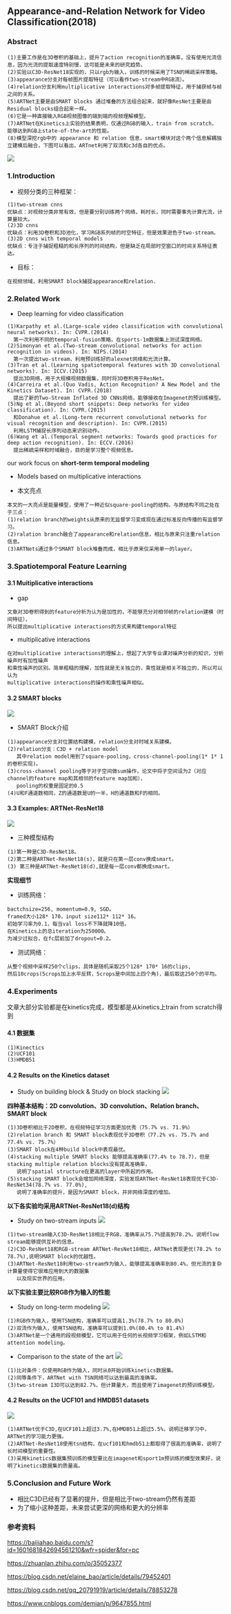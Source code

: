 ## Appearance-and-Relation Network for Video Classification(2018)

### Abstract
```
(1)主要工作是在3D卷积的基础上，提升了action recognition的准确率，没有使用光流信息，因为光流的提取速度特别慢，这可能是未来的研究趋势。
(2)实验以C3D-ResNet18实现的，只以rgb为输入，训练的时候采用了TSN的稀疏采样策略。
(3)appearance分支对每帧图片提取特征（可以看作two-stream中RGB流）。
(4)relation分支利用multiplicative interactions对多帧提取特征，用于捕获帧与帧之间的关系。
(5)ARTNet主要是由SMART blocks 通过堆叠的方法组合起来，就好像ResNet主要是由Residual blocks组合起来一样。
(6)它是一种直接输入RGB视频图像的端到端的视频理解模型。
(7)ARTNet在Kinetics上实验的结果表明，仅通过RGB的输入，train from scratch， 能够达到RGB上state-of-the-art的性能。
(8)模型深挖rgb中的 appearance 和 relation 信息，smart模块对这个两个信息解耦独立建模后融合，下图可以看出，ARTnet利用了双流和c3d各自的优点。
```
![](https://github.com/liyeUESTC/liye_project/blob/file_paper/images/51.png)


### 1.Introduction

- 视频分类的三种框架：
```
(1)two-stream cnns
优缺点：对视频分类非常有效，但是要分别训练两个网络，耗时长，同时需要事先计算光流，计算量较大。
(2)3D cnns
优缺点：利用3D卷积和3D池化，学习RGB系列帧的时空特征，但是效果逊色于two-stream。
(3)2D cnns with temporal models
优缺点：专注于捕捉粗糙的和长序列的时间结构，但是缺乏在局部时空窗口的时间关系特征表达。
```

- 目标：
```
在视频领域，利用SMART block捕捉appearance和relation.
```


### 2.Related Work

- Deep learning for video classification
```
(1)Karpathy et al.(Large-scale video classification with convolutional neural networks). In: CVPR.(2014)
  第一次利用不同的temporal-fusion策略，在sports-1m数据集上测试深度网络。
(2)Simonyan et al.(Two-stream convolutional networks for action recognition in videos). In: NIPS.(2014)
  第一次提出two-stream，利用预训练好的alexnet网络和光流计算。
(3)Tran et al.(Learning spatiotemporal features with 3D convolutional networks). In: ICCV.(2015)
  提出3D网络，用于大规模视频数据集，同时将3D卷积用于ResNet。
(4)Carreira et al.(Quo Vadis, Action Recognition? A New Model and the Kinetics Dataset). In: CVPR.(2018)
  提出了新的Two-Stream Inflated 3D CNNs网络，能够接收在Imagenet的预训练模型。
(5)Ng et al.(Beyond short snippets: Deep networks for video classification). In: CVPR.(2015)
  和Donahue et al.(Long-term recurrent convolutional networks for visual recognition and description). In: CVPR.(2015)
  利用LSTM捕捉长序列动态来识别动作。
(6)Wang et al.(Temporal segment networks: Towards good practices for deep action recognition). In: ECCV.(2016)
  提出稀疏采样和时域融合，目的是学习整个视频信息。
```
our work focus on **short-term temporal modeling**

- Models based on multiplicative interactions


- 本文亮点
```
本文的一大亮点是能量模型，使用了一种近似square-pooling的结构。与原结构不同之处在于三点：
(1)relation branch的weights从原来的无监督学习变成现在通过标准反向传播的有监督学习。
(2)ralation branch融合了appearance和relation信息，相比与原来只注重relation信息。
(3)ARTNets通过多个SMART block堆叠而成，相比于原来仅采用单一的layer。
```
 

### 3.Spatiotemporal Feature Learning

#### 3.1 Muitiplicative interactions
- gap
```
文章对3D卷积得到的feature分析为认为是加性的，不能够充分对相邻帧的relation建模（时间特征），
所以提出multiplicative interactions的方式来构建temporal特征
```
- multiplicative interactions
```
在对multiplicative interactions的理解上，想起了大学专业课对噪声分析的知识，分析噪声时有加性噪声
和乘性噪声的区别。简单粗糙的理解，加性就是无关独立的，乘性就是相关不独立的，所以可以认为
multiplicative interactions的操作和乘性噪声相似。
```

#### 3.2 SMART blocks

![](https://github.com/liyeUESTC/liye_project/blob/file_paper/images/52.png)
- SMART Block介绍
```
(1)appearance分支对位置结构建模，relation分支对时域关系建模。
(2)relation分支：C3D + relation model
   其中relation model用到了square-pooling，cross-channel-pooling(1* 1* 1的卷积实现)。
(3)cross-channel pooling等于对子空间做sum操作，论文中将子空间设为2（对应channel的feature map和其相邻的feature map加和），
   pooling的权重是固定的0.5
(4)U和F通道数相同，Z的通道数是U的一半，H的通道数和F的相同。
```

#### 3.3 Examples: ARTNet-ResNet18

![](https://github.com/liyeUESTC/liye_project/blob/file_paper/images/53.png)

- 三种模型结构
```
(1)第一种是C3D-ResNet18。
(2)第二种是ARTNet-ResNet18(s)，就是只在第一层conv换成smart。
(3) 第三种是ARTNet-ResNet18(d),就是每一层conv都换成smart。
```
 **实现细节** 
- 训练网络：
```
bactchsize=256, momentum=0.9, SGD。
framed大小128* 170，input size112* 112* 16。
初始学习率为0.1，每当val loss不下降就降10倍。
在Kinetics上的总iteration为250000。
为减少过拟合，在fc层前加了dropout=0.2。 
```
- 测试网络：
```
从整个视频中采样250个clips，具体是随机采取25个128* 170* 16的clips, 
然后10crops(5crops加上水平反转，5crops是中间加上四个角)，最后取这250个的平均。
```
### 4.Experiments
文章大部分实验都是在kinetics完成，模型都是从kinetics上train from scratch得到

#### 4.1 数据集
```
(1)Kinectics 
(2)UCF101 
(3)HMDB51
```
#### 4.2 Results on the Kinetics dataset

- Study on building block & Study on block stacking
![](https://github.com/liyeUESTC/liye_project/blob/file_paper/images/54.png)

**四种基本结构：2D convolution、3D convolution、Relation branch、SMART block**
```
(1)3D卷积相比于2D卷积，在视频特征学习方面更加优秀（75.7% vs. 71.9%）
(2)relation branch 和 SMART block表现优于3D卷积（77.2% vs. 75.7% and 77.4% vs. 75.7%）
(3)SMART block在4种build block中表现最优。
(4)stacking multiple SMART blocks 能够提高准确率(77.4% to 78.7)，但是stacking multiple relation blocks没有提高准确率，
   说明了spatial structure在更高的layer中所起的作用。
(5)stacking SMART block会增加网络深度，实验发现ARTNet-ResNet18表现优于C3D-ResNet34(78.7% vs. 77.0%),
   说明了准确率的提升，是因为SMART block，并非网络深度的增加。
```
 **以下各实验均采用ARTNet-ResNet18(d)结构**

- Study on two-stream inputs
![](https://github.com/liyeUESTC/liye_project/blob/file_paper/images/55.png)

```
(1)two-stream输入C3D-ResNet18相比于RGB，准确率从75.7%提高到78.2%，说明flow stream能够提供互补的信息。
(2)C3D-ResNet18和RGB-stream ARTNet-ResNet18相比，ARTNet表现更优(78.2% to 78.7%),说明SMART block的优越性。
(3)ARTNet-ResNet18利用two-stream作为输入，能够提高准确率到80.4%，但光流的复杂计算量使得它很难应用到大的数据集
   以及现实世界的应用。
```
**以下实验主要比较RGB作为输入的性能**

- Study on long-term modeling
![](https://github.com/liyeUESTC/liye_project/blob/file_paper/images/56.png)
```
(1)RGB作为输入，使用TSN结构，准确率可以提高1.3%(78.7% to 80.0%)
(2)双流作为输入，使用TSN结构，准确率可以提到1.0%(80.4% to 81.4%)
(3)ARTNet是一个通用的段视频模型，它可以用于任何的长视频学习框架，例如LSTM和attention modeling。
```

- Comparison to the state of the art
![](https://github.com/liyeUESTC/liye_project/blob/file_paper/images/57.png)
```
(1)比对条件：仅使用RGB作为输入，同时从0开始训练kinetics数据集。
(2)同等条件下，ARTNet with TSN网络可以达到最高的准确率。
(3)two-stream I3D可以达到82.7%，但计算量大，而且使用了imagenet的预训练模型。
```
#### 4.2 Results on the UCF101 and HMDB51 datasets

![](https://github.com/liyeUESTC/liye_project/blob/file_paper/images/58.png)

```
(1)ARTNet优于C3D,在UCF101上超过3.7%,在HMDB51上超过5.5%，说明迁移学习中，ARTNet的学习能力更强。
(2)ARTNet-ResNet18使用tsn结构，在ucf101和hmdb51上都取得了很高的准确率，说明了长时间模型的重要性。
(3)采用kinetics数据集预训练的模型要比在imagenet和sport1m预训练的模型效果好，说明了kinetics数据集的质量高。
```


### 5.Conclusion and Future Work

- 相比C3D已经有了显著的提升，但是相比于two-stream仍然有差距
- 为了缩小这种差距，未来尝试更深的网络和更大的分辨率





### 参考资料

https://baijiahao.baidu.com/s?id=1601681842694561210&wfr=spider&for=pc

https://zhuanlan.zhihu.com/p/35052377

https://blog.csdn.net/elaine_bao/article/details/79452401

https://blog.csdn.net/qq_20791919/article/details/78853278

https://www.cnblogs.com/demian/p/9647855.html
